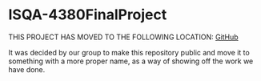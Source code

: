 # ISQA-4380FinalProject
THIS PROJECT HAS MOVED TO THE FOLLOWING LOCATION: [GitHub](https://github.com/SoarinFerret/LaunchHub)

It was decided by our group to make this repository public and move it to something with a more proper name, as a way of showing off the work we have done.
